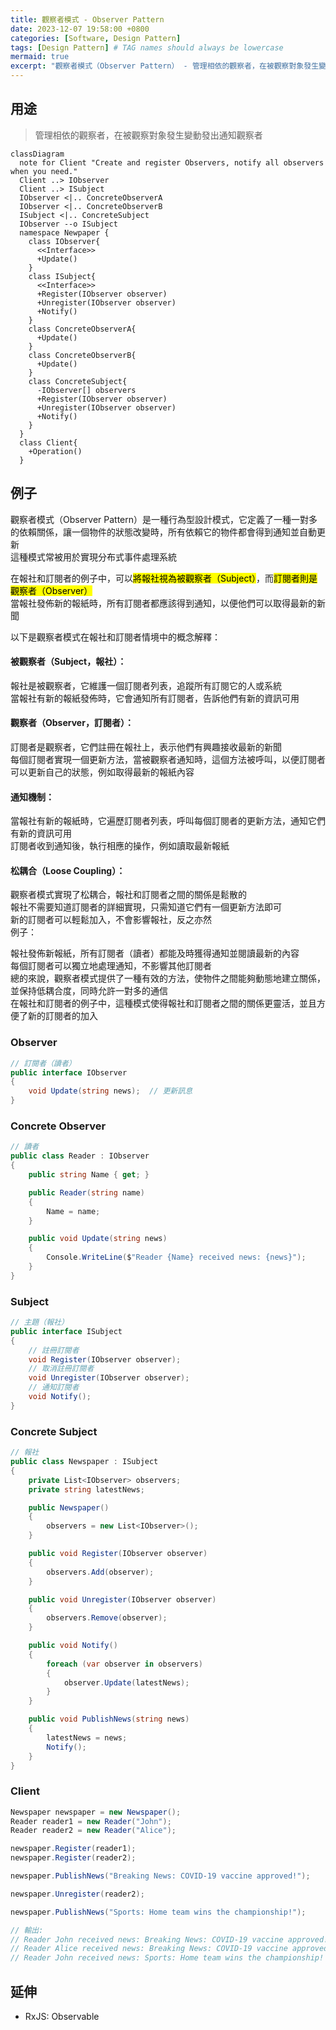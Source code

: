 ```yaml
---
title: 觀察者模式 - Observer Pattern
date: 2023-12-07 19:58:00 +0800
categories: [Software, Design Pattern]
tags: [Design Pattern] # TAG names should always be lowercase
mermaid: true
excerpt: "觀察者模式（Observer Pattern） - 管理相依的觀察者，在被觀察對象發生變動發出通知"
---
```


## 用途

> 管理相依的觀察者，在被觀察對象發生變動發出通知觀察者

```mermaid
classDiagram
  note for Client "Create and register Observers, notify all observers when you need."
  Client ..> IObserver
  Client ..> ISubject
  IObserver <|.. ConcreteObserverA
  IObserver <|.. ConcreteObserverB
  ISubject <|.. ConcreteSubject
  IObserver --o ISubject
  namespace Newpaper {
    class IObserver{
      <<Interface>>
      +Update()
    }
    class ISubject{
      <<Interface>>
      +Register(IObserver observer)
      +Unregister(IObserver observer)
      +Notify()
    }
    class ConcreteObserverA{
      +Update()
    }
    class ConcreteObserverB{
      +Update()
    }
    class ConcreteSubject{
      -IObserver[] observers
      +Register(IObserver observer)
      +Unregister(IObserver observer)
      +Notify()
    }
  }
  class Client{
    +Operation()
  }

```

## 例子

觀察者模式（Observer Pattern）是一種行為型設計模式，它定義了一種一對多的依賴關係，讓一個物件的狀態改變時，所有依賴它的物件都會得到通知並自動更新<br>
這種模式常被用於實現分布式事件處理系統<br>

在報社和訂閱者的例子中，可以<mark>將報社視為被觀察者（Subject）</mark>，而<mark>訂閱者則是觀察者（Observer）</mark><br>
當報社發佈新的報紙時，所有訂閱者都應該得到通知，以便他們可以取得最新的新聞<br>

以下是觀察者模式在報社和訂閱者情境中的概念解釋：

#### 被觀察者（Subject，報社）：

報社是被觀察者，它維護一個訂閱者列表，追蹤所有訂閱它的人或系統<br>
當報社有新的報紙發佈時，它會通知所有訂閱者，告訴他們有新的資訊可用<br>

#### 觀察者（Observer，訂閱者）：

訂閱者是觀察者，它們註冊在報社上，表示他們有興趣接收最新的新聞<br>
每個訂閱者實現一個更新方法，當被觀察者通知時，這個方法被呼叫，以便訂閱者可以更新自己的狀態，例如取得最新的報紙內容<br>

#### 通知機制：

當報社有新的報紙時，它遍歷訂閱者列表，呼叫每個訂閱者的更新方法，通知它們有新的資訊可用<br>
訂閱者收到通知後，執行相應的操作，例如讀取最新報紙<br>

#### 松耦合（Loose Coupling）：

觀察者模式實現了松耦合，報社和訂閱者之間的關係是鬆散的<br>
報社不需要知道訂閱者的詳細實現，只需知道它們有一個更新方法即可<br>
新的訂閱者可以輕鬆加入，不會影響報社，反之亦然<br>
例子：

報社發佈新報紙，所有訂閱者（讀者）都能及時獲得通知並閱讀最新的內容<br>
每個訂閱者可以獨立地處理通知，不影響其他訂閱者<br>
總的來說，觀察者模式提供了一種有效的方法，使物件之間能夠動態地建立關係，並保持低耦合度，同時允許一對多的通信<br>
在報社和訂閱者的例子中，這種模式使得報社和訂閱者之間的關係更靈活，並且方便了新的訂閱者的加入<br>

### Observer

```cs
// 訂閱者（讀者）
public interface IObserver
{
    void Update(string news);  // 更新訊息
}
```

### Concrete Observer

```cs
// 讀者
public class Reader : IObserver
{
    public string Name { get; }

    public Reader(string name)
    {
        Name = name;
    }

    public void Update(string news)
    {
        Console.WriteLine($"Reader {Name} received news: {news}");
    }
}
```

### Subject

```cs
// 主題（報社）
public interface ISubject
{
    // 註冊訂閱者
    void Register(IObserver observer);
    // 取消註冊訂閱者
    void Unregister(IObserver observer);
    // 通知訂閱者
    void Notify();
}
```

### Concrete Subject

```cs
// 報社
public class Newspaper : ISubject
{
    private List<IObserver> observers;
    private string latestNews;

    public Newspaper()
    {
        observers = new List<IObserver>();
    }

    public void Register(IObserver observer)
    {
        observers.Add(observer);
    }

    public void Unregister(IObserver observer)
    {
        observers.Remove(observer);
    }

    public void Notify()
    {
        foreach (var observer in observers)
        {
            observer.Update(latestNews);
        }
    }

    public void PublishNews(string news)
    {
        latestNews = news;
        Notify();
    }
}
```

### Client

```cs
Newspaper newspaper = new Newspaper();
Reader reader1 = new Reader("John");
Reader reader2 = new Reader("Alice");

newspaper.Register(reader1);
newspaper.Register(reader2);

newspaper.PublishNews("Breaking News: COVID-19 vaccine approved!");

newspaper.Unregister(reader2);

newspaper.PublishNews("Sports: Home team wins the championship!");

// 輸出:
// Reader John received news: Breaking News: COVID-19 vaccine approved!
// Reader Alice received news: Breaking News: COVID-19 vaccine approved!
// Reader John received news: Sports: Home team wins the championship!
```

## 延伸

- RxJS: Observable
